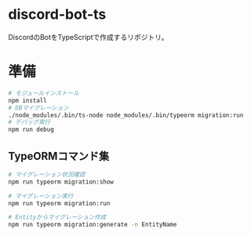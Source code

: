 # discord-bot-ts
DiscordのBotをTypeScriptで作成するリポジトリ。


# 準備
```sh
# モジュールインストール
npm install
# DBマイグレーション
./node_modules/.bin/ts-node node_modules/.bin/typeorm migration:run
# デバッグ実行
npm run debug
```


## TypeORMコマンド集
```sh
# マイグレーション状況確認
npm run typeorm migration:show
```
```sh
# マイグレーション実行
npm run typeorm migration:run
```
```sh
# Entityからマイグレーション作成
npm run typeorm migration:generate -n EntityName
```
